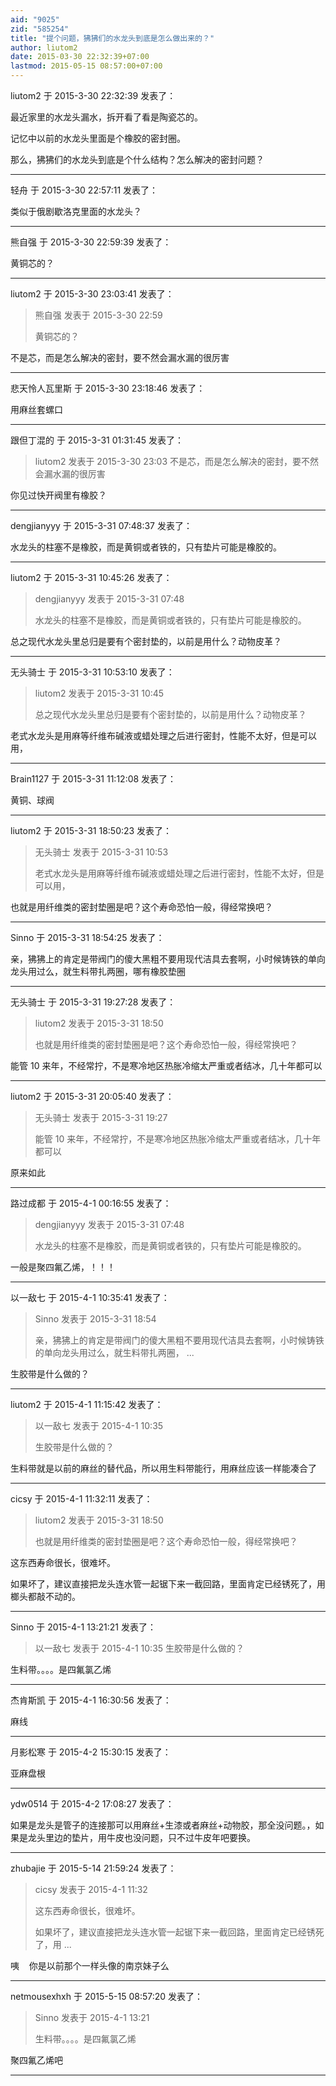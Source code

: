 ```yaml
---
aid: "9025"
zid: "585254"
title: "提个问题，狒狒们的水龙头到底是怎么做出来的？"
author: liutom2
date: 2015-03-30 22:32:39+07:00
lastmod: 2015-05-15 08:57:00+07:00
---
```


liutom2 于 2015-3-30 22:32:39 发表了：

最近家里的水龙头漏水，拆开看了看是陶瓷芯的。

记忆中以前的水龙头里面是个橡胶的密封圈。

那么，狒狒们的水龙头到底是个什么结构？怎么解决的密封问题？

---

轻舟 于 2015-3-30 22:57:11 发表了：

类似于俄剧歇洛克里面的水龙头？

---

熊自强 于 2015-3-30 22:59:39 发表了：

黄铜芯的？

---

liutom2 于 2015-3-30 23:03:41 发表了：

> 熊自强 发表于 2015-3-30 22:59
>
> 黄铜芯的？

不是芯，而是怎么解决的密封，要不然会漏水漏的很厉害

---

悲天怜人瓦里斯 于 2015-3-30 23:18:46 发表了：

用麻丝套螺口

---

跟但丁混的 于 2015-3-31 01:31:45 发表了：

> liutom2 发表于 2015-3-30 23:03 不是芯，而是怎么解决的密封，要不然会漏水漏的很厉害

你见过快开阀里有橡胶？

---

dengjianyyy 于 2015-3-31 07:48:37 发表了：

水龙头的柱塞不是橡胶，而是黄铜或者铁的，只有垫片可能是橡胶的。

---

liutom2 于 2015-3-31 10:45:26 发表了：

> dengjianyyy 发表于 2015-3-31 07:48
>
> 水龙头的柱塞不是橡胶，而是黄铜或者铁的，只有垫片可能是橡胶的。

总之现代水龙头里总归是要有个密封垫的，以前是用什么？动物皮革？

---

无头骑士 于 2015-3-31 10:53:10 发表了：

> liutom2 发表于 2015-3-31 10:45
>
> 总之现代水龙头里总归是要有个密封垫的，以前是用什么？动物皮革？

老式水龙头是用麻等纤维布碱液或蜡处理之后进行密封，性能不太好，但是可以用，

---

Brain1127 于 2015-3-31 11:12:08 发表了：

黄铜、球阀

---

liutom2 于 2015-3-31 18:50:23 发表了：

> 无头骑士 发表于 2015-3-31 10:53
>
> 老式水龙头是用麻等纤维布碱液或蜡处理之后进行密封，性能不太好，但是可以用，

也就是用纤维类的密封垫圈是吧？这个寿命恐怕一般，得经常换吧？

---

Sinno 于 2015-3-31 18:54:25 发表了：

亲，狒狒上的肯定是带阀门的傻大黑粗不要用现代洁具去套啊，小时候铸铁的单向龙头用过么，就生料带扎两圈，哪有橡胶垫圈

---

无头骑士 于 2015-3-31 19:27:28 发表了：

> liutom2 发表于 2015-3-31 18:50
>
> 也就是用纤维类的密封垫圈是吧？这个寿命恐怕一般，得经常换吧？

能管 10 来年，不经常拧，不是寒冷地区热胀冷缩太严重或者结冰，几十年都可以

---

liutom2 于 2015-3-31 20:05:40 发表了：

> 无头骑士 发表于 2015-3-31 19:27
>
> 能管 10 来年，不经常拧，不是寒冷地区热胀冷缩太严重或者结冰，几十年都可以

原来如此

---

路过成都 于 2015-4-1 00:16:55 发表了：

> dengjianyyy 发表于 2015-3-31 07:48
>
> 水龙头的柱塞不是橡胶，而是黄铜或者铁的，只有垫片可能是橡胶的。

一般是聚四氟乙烯，！！！

---

以一敌七 于 2015-4-1 10:35:41 发表了：

> Sinno 发表于 2015-3-31 18:54
>
> 亲，狒狒上的肯定是带阀门的傻大黑粗不要用现代洁具去套啊，小时候铸铁的单向龙头用过么，就生料带扎两圈， ...

生胶带是什么做的？

---

liutom2 于 2015-4-1 11:15:42 发表了：

> 以一敌七 发表于 2015-4-1 10:35
>
> 生胶带是什么做的？

生料带就是以前的麻丝的替代品，所以用生料带能行，用麻丝应该一样能凑合了

---

cicsy 于 2015-4-1 11:32:11 发表了：

> liutom2 发表于 2015-3-31 18:50
>
> 也就是用纤维类的密封垫圈是吧？这个寿命恐怕一般，得经常换吧？

这东西寿命很长，很难坏。

如果坏了，建议直接把龙头连水管一起锯下来一截回路，里面肯定已经锈死了，用榔头都敲不动的。

---

Sinno 于 2015-4-1 13:21:21 发表了：

> 以一敌七 发表于 2015-4-1 10:35 生胶带是什么做的？

生料带。。。。是四氟氯乙烯

---

杰肯斯凯 于 2015-4-1 16:30:56 发表了：

麻线

---

月影松寒 于 2015-4-2 15:30:15 发表了：

亚麻盘根

---

ydw0514 于 2015-4-2 17:08:27 发表了：

如果是龙头是管子的连接那可以用麻丝+生漆或者麻丝+动物胶，那全没问题。，如果是龙头里边的垫片，用牛皮也没问题，只不过牛皮年吧要换。

---

zhubajie 于 2015-5-14 21:59:24 发表了：

> cicsy 发表于 2015-4-1 11:32
>
> 这东西寿命很长，很难坏。
>
> 如果坏了，建议直接把龙头连水管一起锯下来一截回路，里面肯定已经锈死了，用 ...

咦    你是以前那个一样头像的南京妹子么

---

netmousexhxh 于 2015-5-15 08:57:20 发表了：

> Sinno 发表于 2015-4-1 13:21
>
> 生料带。。。。是四氟氯乙烯

聚四氟乙烯吧

---
